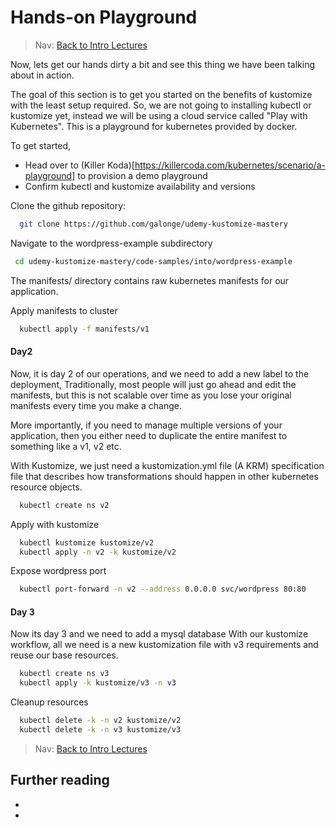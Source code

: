 # Hands-on Playground

> Nav: [Back to Intro Lectures](../README.md)

Now, lets get our hands dirty a bit and see this thing we have been talking about in action.

The goal of this section is to get you started on the benefits of kustomize with the least setup required.
So, we are not going to installing kubectl or kustomize yet, instead we will be using a cloud service 
called "Play with Kubernetes". This is a playground for kubernetes provided by docker. 

To get started,
- Head over to (Killer Koda)[https://killercoda.com/kubernetes/scenario/a-playground] to provision a demo playground
- Confirm kubectl and kustomize availability and versions

Clone the github repository: 
```sh 
  git clone https://github.com/galonge/udemy-kustomize-mastery
```

Navigate to the wordpress-example subdirectory
```sh
 cd udemy-kustomize-mastery/code-samples/into/wordpress-example
```

The manifests/ directory contains raw kubernetes manifests for our application.

Apply manifests to cluster
```sh
  kubectl apply -f manifests/v1
```

#### Day2
Now, it is day 2 of our operations, and we need to add a new label to the deployment,
Traditionally, most people will just go ahead and edit the manifests, but this is not scalable over time 
as you lose your original manifests every time you make a change. 

More importantly, if you need to manage multiple 
versions of your application, then you either need to duplicate the entire manifest to something like a v1, v2 etc.

With Kustomize, we just need a kustomization.yml file (A KRM) specification file that describes how transformations should happen in other kubernetes resource objects.

```sh
  kubectl create ns v2
```

Apply with kustomize
```sh
  kubectl kustomize kustomize/v2
  kubectl apply -n v2 -k kustomize/v2
```

Expose wordpress port
```sh
  kubectl port-forward -n v2 --address 0.0.0.0 svc/wordpress 80:80
```

#### Day 3
Now its day 3 and we need to add a mysql database
With our kustomize workflow, all we need is a new kustomization file with v3 requirements and reuse our base resources.

```sh
  kubectl create ns v3
  kubectl apply -k kustomize/v3 -n v3
```


Cleanup resources
```sh
  kubectl delete -k -n v2 kustomize/v2
  kubectl delete -k -n v3 kustomize/v3
```
> Nav: [Back to Intro Lectures](../README.md)

## Further reading

- 
- 
